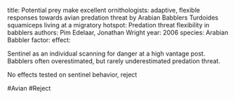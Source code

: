 title: Potential prey make excellent ornithologists: adaptive, flexible responses towards avian predation threat by Arabian Babblers Turdoides squamiceps living at a migratory hotspot: Predation threat flexibility in babblers
authors: Pim Edelaar, Jonathan Wright
year: 2006
species: Arabian Babbler
factor:
effect:

Sentinel as an individual scanning for danger at a high vantage post.
Babblers often overestimated, but rarely underestimated predation threat.

No effects tested on sentinel behavior, reject

#Avian #Reject 
